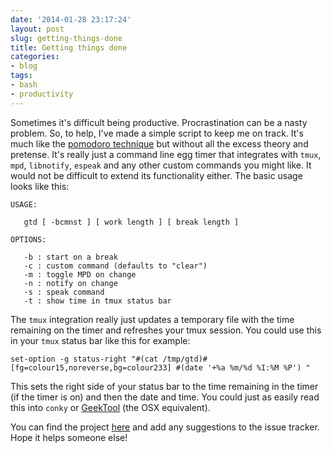 ```yaml
---
date: '2014-01-28 23:17:24'
layout: post
slug: getting-things-done
title: Getting things done
categories:
- blog
tags:
- bash
- productivity
---
```


Sometimes it's difficult being productive. Procrastination can be a nasty problem. So, to help, I've made a simple script to keep me on track. It's much like the [pomodoro technique](http://pomodorotechnique.com/) but without all the excess theory and pretense. It's really just a command line egg timer that integrates with `tmux`, `mpd`, `libnotify`, `espeak` and any other custom commands you might like. It would not be difficult to extend its functionality either. The basic usage looks like this:

    USAGE:

       gtd [ -bcmnst ] [ work length ] [ break length ]

    OPTIONS:

       -b : start on a break
       -c : custom command (defaults to "clear")
       -m : toggle MPD on change
       -n : notify on change
       -s : speak command
       -t : show time in tmux status bar

The `tmux` integration really just updates a temporary file with the time remaining on the timer and refreshes your tmux session. You could use this in your `tmux` status bar like this for example:

    set-option -g status-right "#(cat /tmp/gtd)#[fg=colour15,noreverse,bg=colour233] #(date '+%a %m/%d %I:%M %P') "

This sets the right side of your status bar to the time remaining in the timer (if the timer is on) and then the date and time. You could just as easily read this into `conky` or [GeekTool](http://projects.tynsoe.org/geektool) (the OSX equivalent).

You can find the project [here](https://github.com/connermcd/gtd) and add any suggestions to the issue tracker. Hope it helps someone else!
